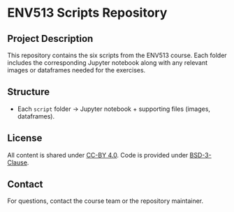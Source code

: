 # ENV513 Scripts Repository

## Project Description
This repository contains the six scripts from the ENV513 course. Each folder includes the corresponding Jupyter notebook along with any relevant images or dataframes needed for the exercises.

## Structure
- Each `script` folder → Jupyter notebook + supporting files (images, dataframes).

## License
All content is shared under [CC-BY 4.0](https://creativecommons.org/licenses/by/4.0/). Code is provided under [BSD-3-Clause](LICENSE.md).

## Contact
For questions, contact the course team or the repository maintainer.
